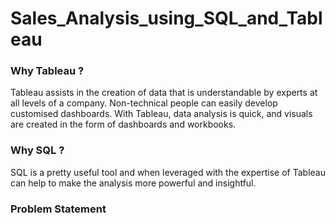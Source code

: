 # Sales_Analysis_using_SQL_and_Tableau

### Why Tableau ?

Tableau assists in the creation of data that is understandable by experts at all levels of a company. Non-technical people can easily develop customised dashboards. With Tableau, data analysis is quick, and visuals are created in the form of dashboards and workbooks.

### Why SQL ?

SQL is a pretty useful tool and when leveraged with the expertise of Tableau can help to make the analysis more powerful and insightful.

### Problem Statement 
